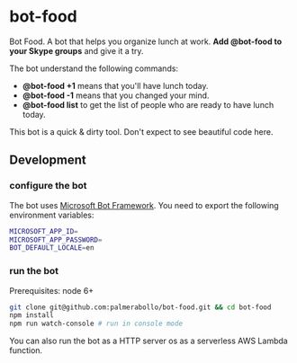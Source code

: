 # bot-food

Bot Food. A bot that helps you organize lunch at work. **Add @bot-food to your Skype groups** and give it a try.

The bot understand the following commands:
- **@bot-food +1** means that you'll have lunch today.
- **@bot-food -1** means that you changed your mind.
- **@bot-food list** to get the list of people who are ready to have lunch today.

This bot is a quick & dirty tool. Don't expect to see beautiful code here.

## Development

### configure the bot

The bot uses [Microsoft Bot Framework](https://dev.botframework.com/). You need to export the following environment variables:

```sh
MICROSOFT_APP_ID=
MICROSOFT_APP_PASSWORD=
BOT_DEFAULT_LOCALE=en
```

### run the bot

Prerequisites: node 6+

```sh
git clone git@github.com:palmerabollo/bot-food.git && cd bot-food
npm install
npm run watch-console # run in console mode
```

You can also run the bot as a HTTP server os as a serverless AWS Lambda function.
